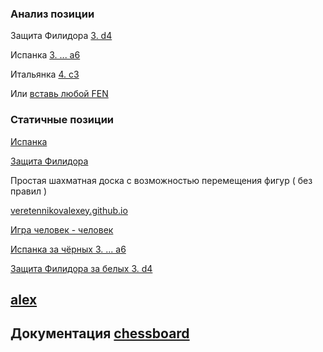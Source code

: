 ### Анализ позиции

Защита Филидора [3. d4](https://veretennikovalexey.github.io/5000-allow-fen-string.html?fen=rnbqkbnr/ppp2ppp/3p4/4p3/4P3/5N2/PPPP1PPP/RNBQKB1R%20w%20KQkq%20-%200%203)

Испанка [3. ... a6](https://veretennikovalexey.github.io/5000-allow-fen-string.html?fen=r1bqkbnr/pppp1ppp/2n5/1B2p3/4P3/5N2/PPPP1PPP/RNBQK2R%20b%20-%20-%200%203)

Итальянка [4. c3](https://veretennikovalexey.github.io/5000-allow-fen-string.html?fen=r1bqk1nr/pppp1ppp/2n5/2b1p3/2B1P3/5N2/PPPP1PPP/RNBQK2R%20w%20KQkq%20-%204%204)

Или [вставь любой FEN](https://veretennikovalexey.github.io/5000-allow-fen-string.html)

### Статичные позиции

[Испанка](https://veretennikovalexey.github.io/1002-fen-string.html?fen=r1bqkbnr/pppp1ppp/2n5/1B2p3/4P3/5N2/PPPP1PPP/RNBQK2R)

[Защита Филидора](https://veretennikovalexey.github.io/1002-fen-string.html?fen=rnbqkbnr/ppp2ppp/3p4/4p3/4P3/5N2/PPPP1PPP/RNBQKB1R)


Простая шахматная доска с возможностью перемещения фигур ( без правил ) 

[veretennikovalexey.github.io](https://veretennikovalexey.github.io/)

[Игра человек - человек](https://veretennikovalexey.github.io/5000-allow-legal-moves.html)

[Испанка за чёрных 3. ... a6](https://veretennikovalexey.github.io/5000-allow-legal-ispanka.html)

[Защита Филидора за белых 3. d4](https://veretennikovalexey.github.io/5000-allow-philidor-defence.html)

## [alex](https://veretennikovalexey.github.io/veretennikovalexey)


## Документация [chessboard](https://chessboardjs.com/v2/examples/1001-start-position)

<!--
**veretennikovalexey/veretennikovalexey** is a ✨ _special_ ✨ repository because its `README.md` (this file) appears on your GitHub profile.

Here are some ideas to get you started:

- 🔭 I’m currently working on ...
- 🌱 I’m currently learning ...
- 👯 I’m looking to collaborate on ...
- 🤔 I’m looking for help with ...
- 💬 Ask me about ...
- 📫 How to reach me: ...
- 😄 Pronouns: ...
- ⚡ Fun fact: ...
-->
